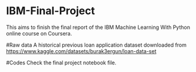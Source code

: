 # IBM-Final-Project

This aims to finish the final report of the IBM Machine Learning With Python online course on Coursera.

#Raw data
A historical previous loan application dataset downloaded from
https://www.kaggle.com/datasets/burak3ergun/loan-data-set

#Codes
Check the final project notebook file.

